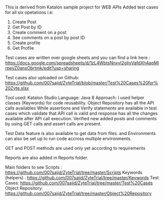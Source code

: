 This is derived from Katalon sample project for WEB APIs 
Added test cases for all six opetations i.e:
  1. Create Post
  2. Get Post by ID
  3. Create comment on a post
  4. See comments on a post by post ID
  5. Create profile
  6. Get Profile

Test cases are written over google sheets and you can find a link here : https://docs.google.com/spreadsheets/d/1zL4WbtsNnxyl2glivVafdXh4aqMlrpeyZ0anxObrtmk/edit?usp=sharing

Test cases also uploaded on Github: https://github.com/007sajid/ZyteTrial/blob/master/Test%20Cases%20for%20Zyte.xlsx

Tool used: Katalon Studio
Language: Java 8
Approach: I used helper classes (Keywords) for code reusability.
Object Repository has all the API calls availables
While assertions and Verify statements are available in test cases which validate that API call is valid and response has all the changes available after API call execution. 
Verified new added posts and comments by using GET calls and assert calls are present. 

Test Data feature is also available to get data from files. 
and Environments can also be set up to run code accross multiple environments.


GET and POST methods are used only yet according to requirements

Reports are also added in Reports folder. 

Main folders to see 
Scripts : https://github.com/007sajid/ZyteTrial/tree/master/Scripts
Keywords (helpers) : https://github.com/007sajid/ZyteTrial/tree/master/Keywords
Test Cases: https://github.com/007sajid/ZyteTrial/tree/master/Test%20Cases
Object Repository: https://github.com/007sajid/ZyteTrial/tree/master/Object%20Repository



